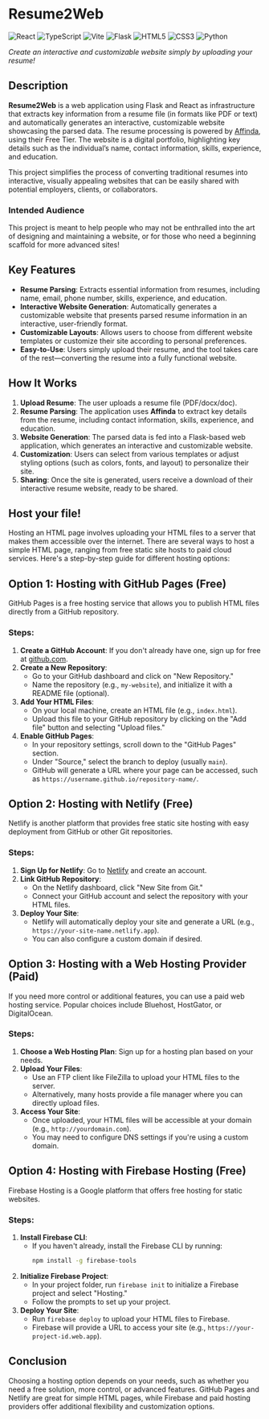 # Resume2Web
![React](https://img.shields.io/badge/react-%2320232a.svg?style=for-the-badge&logo=react&logoColor=%2361DAFB)
![TypeScript](https://img.shields.io/badge/typescript-%23007ACC.svg?style=for-the-badge&logo=typescript&logoColor=white)
![Vite](https://img.shields.io/badge/vite-%23646CFF.svg?style=for-the-badge&logo=vite&logoColor=white)
![Flask](https://img.shields.io/badge/flask-%23000.svg?style=for-the-badge&logo=flask&logoColor=white)
![HTML5](https://img.shields.io/badge/html5-%23E34F26.svg?style=for-the-badge&logo=html5&logoColor=white)
![CSS3](https://img.shields.io/badge/css3-%231572B6.svg?style=for-the-badge&logo=css3&logoColor=white)
![Python](https://img.shields.io/badge/python-3670A0?style=for-the-badge&logo=python&logoColor=ffdd54)

_Create an interactive and customizable website simply by uploading your resume!_

## Description

**Resume2Web** is a web application using Flask and React as infrastructure that extracts key information from a resume file (in formats like PDF or text) and automatically generates an interactive, customizable website showcasing the parsed data. The resume processing is powered by [Affinda](https://app.affinda.com/), using their Free Tier. The website is a digital portfolio, highlighting key details such as the individual’s name, contact information, skills, experience, and education. 

This project simplifies the process of converting traditional resumes into interactive, visually appealing websites that can be easily shared with potential employers, clients, or collaborators.

### Intended Audience

This project is meant to help people who may not be enthralled into the art of designing and maintaining a website, or for those who need a beginning scaffold for more advanced sites!

## Key Features

- **Resume Parsing**: Extracts essential information from resumes, including name, email, phone number, skills, experience, and education.
- **Interactive Website Generation**: Automatically generates a customizable website that presents parsed resume information in an interactive, user-friendly format.
- **Customizable Layouts**: Allows users to choose from different website templates or customize their site according to personal preferences.
- **Easy-to-Use**: Users simply upload their resume, and the tool takes care of the rest—converting the resume into a fully functional website.
  
## How It Works

1. **Upload Resume**: The user uploads a resume file (PDF/docx/doc).
2. **Resume Parsing**: The application uses **Affinda** to extract key details from the resume, including contact information, skills, experience, and education.
3. **Website Generation**: The parsed data is fed into a Flask-based web application, which generates an interactive and customizable website.
4. **Customization**: Users can select from various templates or adjust styling options (such as colors, fonts, and layout) to personalize their site.
5. **Sharing**: Once the site is generated, users receive a download of their interactive resume website, ready to be shared.

## Host your file!

Hosting an HTML page involves uploading your HTML files to a server that makes them accessible over the internet. There are several ways to host a simple HTML page, ranging from free static site hosts to paid cloud services. Here's a step-by-step guide for different hosting options:

## Option 1: Hosting with GitHub Pages (Free)

GitHub Pages is a free hosting service that allows you to publish HTML files directly from a GitHub repository.

### Steps:
1. **Create a GitHub Account**: If you don't already have one, sign up for free at [github.com](https://github.com/).
2. **Create a New Repository**:
   - Go to your GitHub dashboard and click on "New Repository."
   - Name the repository (e.g., `my-website`), and initialize it with a README file (optional).
3. **Add Your HTML Files**:
   - On your local machine, create an HTML file (e.g., `index.html`).
   - Upload this file to your GitHub repository by clicking on the "Add file" button and selecting "Upload files."
4. **Enable GitHub Pages**:
   - In your repository settings, scroll down to the "GitHub Pages" section.
   - Under "Source," select the branch to deploy (usually `main`).
   - GitHub will generate a URL where your page can be accessed, such as `https://username.github.io/repository-name/`.

## Option 2: Hosting with Netlify (Free)

Netlify is another platform that provides free static site hosting with easy deployment from GitHub or other Git repositories.

### Steps:
1. **Sign Up for Netlify**: Go to [Netlify](https://www.netlify.com/) and create an account.
2. **Link GitHub Repository**:
   - On the Netlify dashboard, click "New Site from Git."
   - Connect your GitHub account and select the repository with your HTML files.
3. **Deploy Your Site**:
   - Netlify will automatically deploy your site and generate a URL (e.g., `https://your-site-name.netlify.app`).
   - You can also configure a custom domain if desired.

## Option 3: Hosting with a Web Hosting Provider (Paid)

If you need more control or additional features, you can use a paid web hosting service. Popular choices include Bluehost, HostGator, or DigitalOcean.

### Steps:
1. **Choose a Web Hosting Plan**: Sign up for a hosting plan based on your needs.
2. **Upload Your Files**:
   - Use an FTP client like FileZilla to upload your HTML files to the server.
   - Alternatively, many hosts provide a file manager where you can directly upload files.
3. **Access Your Site**:
   - Once uploaded, your HTML files will be accessible at your domain (e.g., `http://yourdomain.com`).
   - You may need to configure DNS settings if you're using a custom domain.

## Option 4: Hosting with Firebase Hosting (Free)

Firebase Hosting is a Google platform that offers free hosting for static websites.

### Steps:
1. **Install Firebase CLI**:
   - If you haven't already, install the Firebase CLI by running:
     ```bash
     npm install -g firebase-tools
     ```
2. **Initialize Firebase Project**:
   - In your project folder, run `firebase init` to initialize a Firebase project and select "Hosting."
   - Follow the prompts to set up your project.
3. **Deploy Your Site**:
   - Run `firebase deploy` to upload your HTML files to Firebase.
   - Firebase will provide a URL to access your site (e.g., `https://your-project-id.web.app`).

## Conclusion

Choosing a hosting option depends on your needs, such as whether you need a free solution, more control, or advanced features. GitHub Pages and Netlify are great for simple HTML pages, while Firebase and paid hosting providers offer additional flexibility and customization options.
